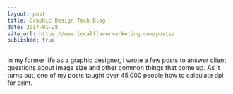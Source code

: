 ```yaml
---
layout: post
title: Graphic Design Tech Blog
date: 2017-01-28
site_url: https://www.localflavormarketing.com/posts/
published: true
---
```

In my former life as a graphic designer, I wrote a few posts to answer client questions about image size and other common things that come up. As it turns out, one of my posts taught over 45,000 people how to calculate dpi for print.
